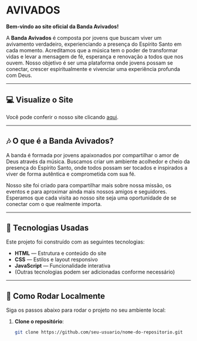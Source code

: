 # AVIVADOS

 **Bem-vindo ao site oficial da Banda Avivados!** 

A **Banda Avivados** é composta por jovens que buscam viver um avivamento verdadeiro, experienciando a presença do Espírito Santo em cada momento. Acreditamos que a música tem o poder de transformar vidas e levar a mensagem de fé, esperança e renovação a todos que nos ouvem. Nosso objetivo é ser uma plataforma onde jovens possam se conectar, crescer espiritualmente e vivenciar uma experiência profunda com Deus.

---

## 💻 Visualize o Site

Você pode conferir o nosso site clicando [aqui](#).

---

## 🎶 O que é a Banda Avivados?

A banda é formada por jovens apaixonados por compartilhar o amor de Deus através da música. Buscamos criar um ambiente acolhedor e cheio da presença do Espírito Santo, onde todos possam ser tocados e inspirados a viver de forma autêntica e comprometida com sua fé.

Nosso site foi criado para compartilhar mais sobre nossa missão, os eventos e para aproximar ainda mais nossos amigos e seguidores. Esperamos que cada visita ao nosso site seja uma oportunidade de se conectar com o que realmente importa.

---

## 🚀 Tecnologias Usadas

Este projeto foi construído com as seguintes tecnologias:

- **HTML** — Estrutura e conteúdo do site
- **CSS** — Estilos e layout responsivo
- **JavaScript** — Funcionalidade interativa
- (Outras tecnologias podem ser adicionadas conforme necessário)

---

## 🔧 Como Rodar Localmente

Siga os passos abaixo para rodar o projeto no seu ambiente local:

1. **Clone o repositório**:
   ```bash
   git clone https://github.com/seu-usuario/nome-do-repositorio.git
